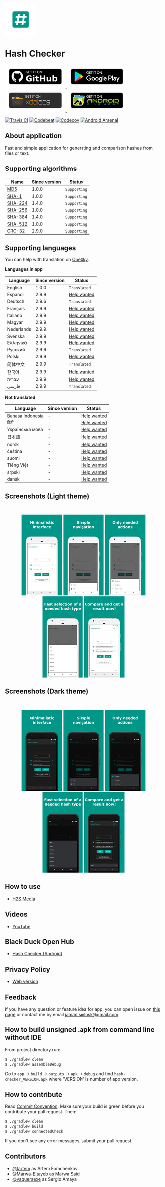 <img src="media/logo/ic_app.png" height="100px" />

# Hash Checker

<a href="https://github.com/fartem/hash-checker/releases">
  <img src="media/banners/bn_github.png" height="75px" />
</a>
<a href="https://play.google.com/store/apps/details?id=com.smlnskgmail.jaman.hashchecker">
  <img src="media/banners/bn_google_play.png" height="75px" />
</a>
<a href="https://labs.xda-developers.com/store/app/com.smlnskgmail.jaman.hashchecker">
  <img src="media/banners/bn_xda_labs.png" height="75px" />
</a>
<a href="https://www.androidfilehost.com/?w=files&flid=316843">
  <img src="media/banners/bn_android_file_host.png" height="75px" />
</a>

[![Travis CI](https://travis-ci.org/fartem/hash-checker.svg?branch=master)](https://travis-ci.org/fartem/hash-checker)
[![Codebeat](https://codebeat.co/badges/f50ffd5e-e62f-413c-b84a-4308a9399ae9)](https://codebeat.co/projects/github-com-fartem-hash-checker-master)
[![Codecov](https://codecov.io/gh/fartem/hash-checker/branch/master/graph/badge.svg)](https://codecov.io/gh/fartem/hash-checker)
[![Android Arsenal](https://img.shields.io/badge/Android%20Arsenal-Hash%20Checker-brightgreen.svg?style=flat)](https://android-arsenal.com/details/3/7854)

## About application

Fast and simple application for generating and comparison hashes from files or text.

## Supporting algorithms

| Name | Since version | Status |
| --- | --- | --- |
| [MD5](https://en.wikipedia.org/wiki/MD5) | 1.0.0 | `Supporting` |
| [SHA-1](https://en.wikipedia.org/wiki/SHA-1) | 1.0.0 | `Supporting` |
| [SHA-224](https://en.wikipedia.org/wiki/SHA-2) | 1.4.0 | `Supporting` |
| [SHA-256](https://en.wikipedia.org/wiki/SHA-2) | 1.0.0 | `Supporting` |
| [SHA-384](https://en.wikipedia.org/wiki/SHA-2) | 1.4.0 | `Supporting` |
| [SHA-512](https://en.wikipedia.org/wiki/SHA-2) | 1.0.0 | `Supporting` |
| [CRC-32](https://en.wikipedia.org/wiki/Cyclic_redundancy_check) | 2.9.0 | `Supporting` |

## Supporting languages

You can help with translation on [OneSky](https://osbvnmv.oneskyapp.com/collaboration/project?id=353871).

__Languages in app__

| Language | Since version | Status |
| --- | --- | --- |
| English | 1.0.0 | `Translated` |
| Español | 2.9.9 | [Help wanted](https://github.com/fartem/hash-checker/issues/9) |
| Deutsch | 2.9.6 | `Translated` |
| Français | 2.9.9 | [Help wanted](https://github.com/fartem/hash-checker/issues/11) |
| Italiano | 2.9.9 | [Help wanted](https://github.com/fartem/hash-checker/issues/12) |
| Magyar | 2.9.9 | [Help wanted](https://github.com/fartem/hash-checker/issues/13) |
| Nederlands | 2.9.9 | [Help wanted](https://github.com/fartem/hash-checker/issues/14) |
| Svenska | 2.9.9 | [Help wanted](https://github.com/fartem/hash-checker/issues/15) |
| Ελληνικά | 2.9.9 | [Help wanted](https://github.com/fartem/hash-checker/issues/16) |
| Русский | 2.9.6 | `Translated` |
| Polski | 2.9.9 | [Help wanted](https://github.com/fartem/hash-checker/issues/20) |
| 简体中文 | 2.9.9 | `Translated` |
| 한국어 | 2.9.9 | [Help wanted](https://github.com/fartem/hash-checker/issues/19) |
| עברית | 2.9.9 | [Help wanted](https://github.com/fartem/hash-checker/issues/17) |
| فارسی | 2.9.9 | `Translated` |

__Not translated__

| Language | Since version | Status |
| --- | --- | --- |
| Bahasa Indonesia | - | [Help wanted](https://github.com/fartem/hash-checker/issues/36) |
| हिंदी | - | [Help wanted](https://github.com/fartem/hash-checker/issues/37) |
| Українська мова | - | [Help wanted](https://github.com/fartem/hash-checker/issues/38) |
| 日本語 | - | [Help wanted](https://github.com/fartem/hash-checker/issues/39) |
| norsk | - | [Help wanted](https://github.com/fartem/hash-checker/issues/40) |
| čeština | - | [Help wanted](https://github.com/fartem/hash-checker/issues/41) |
| suomi | - | [Help wanted](https://github.com/fartem/hash-checker/issues/42) |
| Tiếng Việt | - | [Help wanted](https://github.com/fartem/hash-checker/issues/43) |
| srpski | - | [Help wanted](https://github.com/fartem/hash-checker/issues/44) |
| dansk | - | [Help wanted](https://github.com/fartem/hash-checker/issues/45) |

## Screenshots (Light theme)

<br/>
<p align="center">
  <img src="media/screenshots/screenshot_01.png" width="130" />
  <img src="media/screenshots/screenshot_02.png" width="130" />
  <img src="media/screenshots/screenshot_03.png" width="130" />
  <img src="media/screenshots/screenshot_04.png" width="130" />
  <img src="media/screenshots/screenshot_05.png" width="130" />
</p>

## Screenshots (Dark theme)

<br/>
<p align="center">
  <img src="media/screenshots/screenshot_06.png" width="130" />
  <img src="media/screenshots/screenshot_07.png" width="130" />
  <img src="media/screenshots/screenshot_08.png" width="130" />
  <img src="media/screenshots/screenshot_09.png" width="130" />
  <img src="media/screenshots/screenshot_10.png" width="130" />
</p>

## How to use

* [H2S Media](https://www.how2shout.com/how-to/how-to-calculate-the-hash-of-a-file-or-create-custom-hash-on-android.html)

## Videos

* [YouTube](https://www.youtube.com/watch?v=Q7Otn971kJk&list=PLOIwDRWd_SDdBz2aiVtMocFunaXaKSPMx)

## Black Duck Open Hub

* [Hash Checker (Android)](https://www.openhub.net/p/hash-checker)

## Privacy Policy

* [Web version](https://fartem.github.io/hash-checker-privacy-policy.io/)

## Feedback

If you have any question or feature idea for app, you can open issue on [this page](https://github.com/fartem/hash-checker/issues) or contact me by email jaman.smlnsk@gmail.com.

## How to build unsigned .apk from command line without IDE

From project directory run:

```shell
$ ./gradlew clean
$ ./gradlew assembleDebug
```

Go to `app` -> `build` -> `outputs` -> `apk` -> `debug` and find `hash-checker_VERSION.apk` where 'VERSION' is number of app version.

## How to contribute

Read [Commit Convention](https://github.com/fartem/repository-rules/blob/master/commit-convention/COMMIT_CONVENTION.md). Make sure your build is green before you contribute your pull request. Then:

```shell
$ ./gradlew clean
$ ./gradlew build
$ ./gradlew connectedCheck
```

If you don't see any error messages, submit your pull request.

## Contributors

* [@fartem](https://github.com/fartem) as Artem Fomchenkov
* [@Marwa-Eltayeb](https://github.com/Marwa-Eltayeb) as Marwa Said
* [@vaqueraexe](https://github.com/vaqueraexe) as Sergio Amaya

